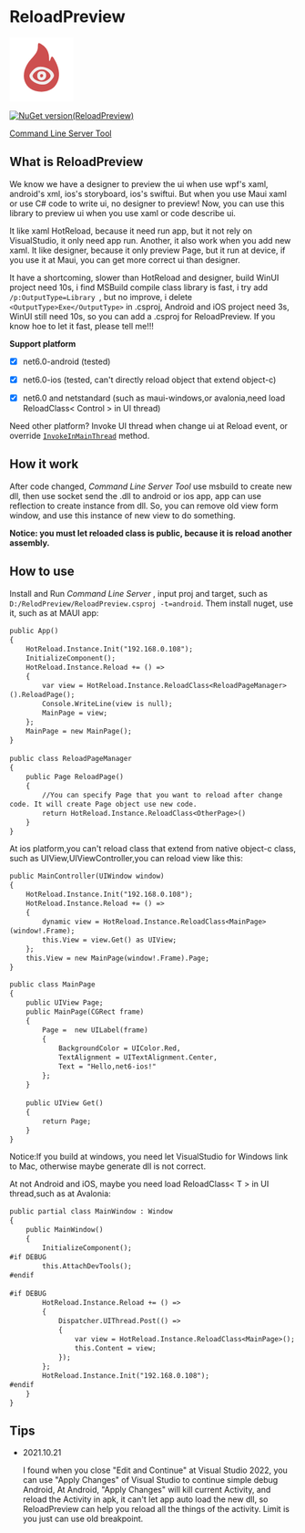 
# ReloadPreview 
![image](https://github.com/xtuzy/ReloadPreview/blob/master/README.assets/hotreload.png)

[![NuGet version(ReloadPreview)](https://img.shields.io/nuget/v/ReloadPreview?label=ReloadPreview)](https://www.nuget.org/packages/ReloadPreview/)

[Command Line Server Tool](https://github.com/xtuzy/ReloadPreview/releases)

## What is ReloadPreview

We know we have a designer to preview the ui when use wpf's xaml, android's xml, ios's storyboard, ios's swiftui. But when you use Maui xaml or use C# code to write ui, no designer to preview! Now, you can use this library to preview ui when you use xaml or code describe ui.

It like xaml HotReload, because it need run app, but it not rely on VisualStudio, it only need app run. Another, it also work when you add new xaml.
It like designer, because it only preview Page, but it run at device, if you use it at Maui, you can get more correct ui than designer.

It have a shortcoming, slower than HotReload and designer, build WinUI project need 10s, i find MSBuild compile class library is fast, i try add `/p:OutputType=Library `, but no improve, i delete `<OutputType>Exe</OutputType>` in .csproj, Android and iOS project need 3s, WinUI still need 10s, so you can add a .csproj for ReloadPreview. If you know hoe to let it fast, please tell me!!!

**Support platform**


- [x] net6.0-android (tested)
- [x] net6.0-ios (tested, can't directly reload object that extend object-c)
- [x] net6.0 and netstandard (such as maui-windows,or avalonia,need load ReloadClass< Control > in UI thread)


Need other platform? Invoke UI thread when change ui at Reload event, or override [`InvokeInMainThread`](https://github.com/xtuzy/ReloadPreview/blob/91de63909a1fb480e3a0f6ac7f6acf6f44bbe20d/ReloadPreview/ReloadClient.cs#L161) method.

## How it work

After code changed, *Command Line Server Tool* use msbuild to create new dll, then use socket send the .dll to android or ios app, app can use reflection to create instance from dll. 
So, you can remove old view form window, and use this instance of new view to do something.

**Notice: you must let reloaded class is public, because it is reload another assembly.**

## How to use
Install and Run *Command Line Server* , input proj and target, such as `D:/RelodPreview/ReloadPreview.csproj -t=android`.
Them install nuget, use it, such as at MAUI app:
```
public App()
{
    HotReload.Instance.Init("192.168.0.108");
    InitializeComponent();
    HotReload.Instance.Reload += () =>
    {
        var view = HotReload.Instance.ReloadClass<ReloadPageManager>().ReloadPage();
        Console.WriteLine(view is null);
        MainPage = view;
    };
    MainPage = new MainPage();
}

public class ReloadPageManager
{
    public Page ReloadPage()
    {
        //You can specify Page that you want to reload after change code. It will create Page object use new code.
        return HotReload.Instance.ReloadClass<OtherPage>()
    }
}
```
At ios platform,you can't reload class that extend from native object-c class, such as UIView,UIViewController,you can reload view like this:
```
public MainController(UIWindow window)
{
    HotReload.Instance.Init("192.168.0.108");
    HotReload.Instance.Reload += () =>
    {
        dynamic view = HotReload.Instance.ReloadClass<MainPage>(window!.Frame);
        this.View = view.Get() as UIView;
    };
    this.View = new MainPage(window!.Frame).Page;
}
```
```
public class MainPage
{
    public UIView Page;
    public MainPage(CGRect frame)
    {
        Page =  new UILabel(frame)
        {
            BackgroundColor = UIColor.Red,
            TextAlignment = UITextAlignment.Center,
            Text = "Hello,net6-ios!"
        };
    }

    public UIView Get()
    {
        return Page;
    }
}
```
Notice:If you build at windows, you need let VisualStudio for Windows link to Mac, otherwise maybe generate dll is not correct.

At not Android and iOS, maybe you need load ReloadClass< T > in UI thread,such as at Avalonia:
```
public partial class MainWindow : Window
{
    public MainWindow()
    {
        InitializeComponent();
#if DEBUG
        this.AttachDevTools();
#endif

#if DEBUG
        HotReload.Instance.Reload += () =>
        {
            Dispatcher.UIThread.Post(() =>
            {
                var view = HotReload.Instance.ReloadClass<MainPage>();
                this.Content = view;
            });
        };
        HotReload.Instance.Init("192.168.0.108");
#endif
    }
}
```
## Tips

- 2021.10.21
  
  I found when you close "Edit and Continue" at Visual Studio 2022, you can use "Apply Changes" of Visual Studio to continue simple debug Android, At Android, "Apply Changes" will kill current Activity, and reload the Activity in apk, it can't let app auto load the new dll, so ReloadPreview can help you reload all the things of the activity. Limit is you just can use old breakpoint.
  
